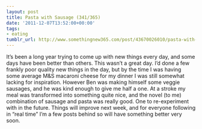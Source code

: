 ```yaml
---
layout: post
title: Pasta with Sausage (341/365)
date: '2011-12-07T13:52:00+00:00'
tags:
- eating
tumblr_url: http://www.somethingnew365.com/post/43670026010/pasta-with-sausage-341365
---
```

It’s been a long year trying to come up with new things every day, and some days have been better than others. This wasn’t a great day.
I’d done a few frankly poor quality new things in the day, but by the time I was having some average M&S macaroni cheese for my dinner I was still somewhat lacking for inspiration.
However Ben was making himself some veggie sausages, and he was kind enough to give me half a one. At a stroke my meal was transformed into something quite nice, and the novel (to me) combination of sausage and pasta was really good. One to re-experiment with in the future.
Things will improve next week, and for everyone following in “real time” I’m a few posts behind so will have something better very soon.
